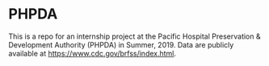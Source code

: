 # PHPDA
This is a repo for an internship project at the Pacific Hospital Preservation & Development Authority (PHPDA) in Summer, 2019. Data are publicly available at https://www.cdc.gov/brfss/index.html.
